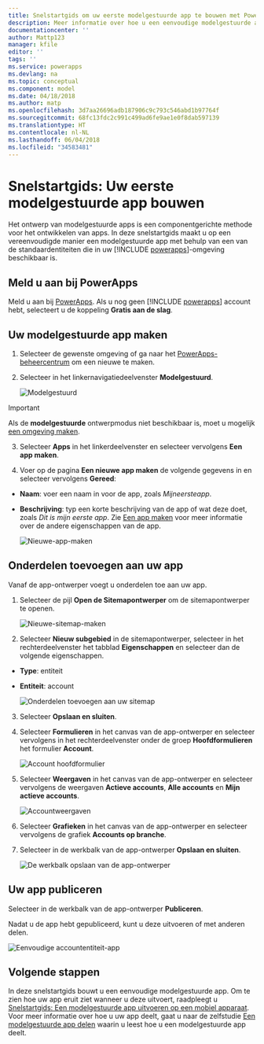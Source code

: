 ```yaml
---
title: Snelstartgids om uw eerste modelgestuurde app te bouwen met PowerApps | Microsoft Docs
description: Meer informatie over hoe u een eenvoudige modelgestuurde app bouwt
documentationcenter: ''
author: Mattp123
manager: kfile
editor: ''
tags: ''
ms.service: powerapps
ms.devlang: na
ms.topic: conceptual
ms.component: model
ms.date: 04/18/2018
ms.author: matp
ms.openlocfilehash: 3d7aa26696adb187906c9c793c546abd1b97764f
ms.sourcegitcommit: 68fc13fdc2c991c499ad6fe9ae1e0f8dab597139
ms.translationtype: HT
ms.contentlocale: nl-NL
ms.lasthandoff: 06/04/2018
ms.locfileid: "34583481"
---
```

# <a name="quickstart-build-your-first-model-driven-app-from-scratch"></a>Snelstartgids: Uw eerste modelgestuurde app bouwen
Het ontwerp van modelgestuurde apps is een componentgerichte methode voor het ontwikkelen van apps. In deze snelstartgids maakt u op een vereenvoudigde manier een modelgestuurde app met behulp van een van de standaardentiteiten die in uw [!INCLUDE [powerapps](../../includes/powerapps.md)]-omgeving beschikbaar is. 

## <a name="sign-in-to-powerapps"></a>Meld u aan bij PowerApps
Meld u aan bij [PowerApps](https://web.powerapps.com/). Als u nog geen [!INCLUDE [powerapps](../../includes/powerapps.md)] account hebt, selecteert u de koppeling **Gratis aan de slag**. 

## <a name="create-your-model-driven-app"></a>Uw modelgestuurde app maken

1.  Selecteer de gewenste omgeving of ga naar het [PowerApps-beheercentrum](https://admin.powerapps.com/) om een nieuwe te maken.
2.  Selecteer in het linkernavigatiedeelvenster **Modelgestuurd**. 

    ![Modelgestuurd](media/build-first-model-driven-app/choose-design-mode.png)

  > [!IMPORTANT]
  > Als de **modelgestuurde** ontwerpmodus niet beschikbaar is, moet u mogelijk [een omgeving maken](https://docs.microsoft.com/powerapps/administrator/create-environment).   

3. Selecteer **Apps** in het linkerdeelvenster en selecteer vervolgens **Een app maken**.

4.  Voer op de pagina **Een nieuwe app maken** de volgende gegevens in en selecteer vervolgens **Gereed**: 
  - **Naam**: voer een naam in voor de app, zoals *Mijneersteapp*. 
  - **Beschrijving**: typ een korte beschrijving van de app of wat deze doet, zoals *Dit is mijn eerste app*.
Zie [Een app maken](https://docs.microsoft.com/dynamics365/customer-engagement/customize/create-edit-app#create-an-app) voor meer informatie over de andere eigenschappen van de app.
 
    ![Nieuwe-app-maken](media/build-first-model-driven-app/create-new-app.png)

## <a name="add-components-to-your-app"></a>Onderdelen toevoegen aan uw app
Vanaf de app-ontwerper voegt u onderdelen toe aan uw app.
1.  Selecteer de pijl **Open de Sitemapontwerper** om de sitemapontwerper te openen. 

    ![Nieuwe-sitemap-maken](media/build-first-model-driven-app/new-sitemap.png)

2.  Selecteer **Nieuw subgebied** in de sitemapontwerper, selecteer in het rechterdeelvenster het tabblad **Eigenschappen** en selecteer dan de volgende eigenschappen.
  - **Type**: entiteit
  - **Entiteit**: account

    ![Onderdelen toevoegen aan uw sitemap](media/build-first-model-driven-app/sitemap.png)

3.  Selecteer **Opslaan en sluiten**.
4.  Selecteer **Formulieren** in het canvas van de app-ontwerper en selecteer vervolgens in het rechterdeelvenster onder de groep **Hoofdformulieren** het formulier **Account**.

    ![Account hoofdformulier](media/build-first-model-driven-app/main-form.png)

5.  Selecteer **Weergaven** in het canvas van de app-ontwerper en selecteer vervolgens de weergaven **Actieve accounts**, **Alle accounts** en **Mijn actieve accounts**.

    ![Accountweergaven](media/build-first-model-driven-app/views.png)

6. Selecteer **Grafieken** in het canvas van de app-ontwerper en selecteer vervolgens de grafiek **Accounts op branche**.
7. Selecteer in de werkbalk van de app-ontwerper **Opslaan en sluiten**.

    ![De werkbalk opslaan van de app-ontwerper](media/build-first-model-driven-app/app-designer-toolbar.png)
 
<!-- ##  Validate your app
This step checks for component dependencies that are required for the app to work, but haven't yet been added to the app. 

1. On the app designer canvas, select the component that indicates a dependency, such as the **Forms** component. Then, on the right-pane select the **Required** tab, expand **Entity Dependencies** and then select all required dependencies. 

    ![Add dependencies](media/build-first-model-driven-app/resolve-dependencies.png)

2. Select **Add Dependencies**.
3. On the app designer toolbar, select **Save**.  -->

## <a name="publish-your-app"></a>Uw app publiceren
Selecteer in de werkbalk van de app-ontwerper **Publiceren**.

Nadat u de app hebt gepubliceerd, kunt u deze uitvoeren of met anderen delen.

![Eenvoudige accountentiteit-app](media/build-first-model-driven-app/accounts-quickstart-app.png)

## <a name="next-steps"></a>Volgende stappen
In deze snelstartgids bouwt u een eenvoudige modelgestuurde app. Om te zien hoe uw app eruit ziet wanneer u deze uitvoert, raadpleegt u [Snelstartgids: Een modelgestuurde app uitvoeren op een mobiel apparaat](../../user/run-app-client-model-driven.md).
Voor meer informatie over hoe u uw app deelt, gaat u naar de zelfstudie [Een modelgestuurde app delen](share-model-driven-app.md) waarin u leest hoe u een modelgestuurde app deelt.
